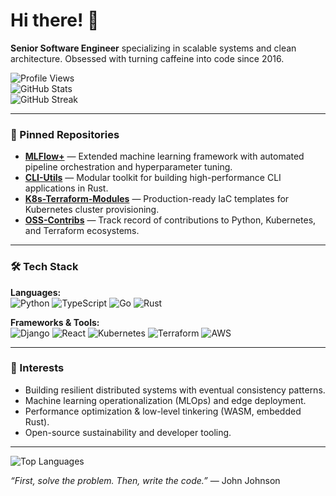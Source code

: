 # Hi there! 👋  
**Senior Software Engineer** specializing in scalable systems and clean architecture. Obsessed with turning caffeine into code since 2016.  

![Profile Views](https://komarev.com/ghpvc/?username=liljaporsteins713&label=Profile%20views&color=0e75b6&style=flat)  
![GitHub Stats](https://github-readme-stats.vercel.app/api?username=liljaporsteins713&show_icons=true&theme=dark&hide_title=true)  
![GitHub Streak](https://github-readme-streak-stats.herokuapp.com/?user=liljaporsteins713&theme=dark)  

---

### 🔭 Pinned Repositories  
- [**MLFlow+**](https://github.com/liljaporsteins713/MLFlowPlus) — Extended machine learning framework with automated pipeline orchestration and hyperparameter tuning.  
- [**CLI-Utils**](https://github.com/liljaporsteins713/cli-utils) — Modular toolkit for building high-performance CLI applications in Rust.  
- [**K8s-Terraform-Modules**](https://github.com/liljaporsteins713/k8s-tf-modules) — Production-ready IaC templates for Kubernetes cluster provisioning.  
- [**OSS-Contribs**](https://github.com/liljaporsteins713/oss-contribs) — Track record of contributions to Python, Kubernetes, and Terraform ecosystems.  

---

### 🛠️ Tech Stack  
**Languages:**  
![Python](https://img.shields.io/badge/Python-3776AB?logo=python&logoColor=white)
![TypeScript](https://img.shields.io/badge/TypeScript-3178C6?logo=typescript&logoColor=white)
![Go](https://img.shields.io/badge/Go-00ADD8?logo=go&logoColor=white)
![Rust](https://img.shields.io/badge/Rust-000000?logo=rust&logoColor=white)  

**Frameworks & Tools:**  
![Django](https://img.shields.io/badge/Django-092E20?logo=django&logoColor=white)
![React](https://img.shields.io/badge/React-61DAFB?logo=react&logoColor=black)
![Kubernetes](https://img.shields.io/badge/Kubernetes-326CE5?logo=kubernetes&logoColor=white)
![Terraform](https://img.shields.io/badge/Terraform-7B42BC?logo=terraform&logoColor=white)
![AWS](https://img.shields.io/badge/AWS-232F3E?logo=amazon-aws&logoColor=white)  

---

### 🌱 Interests  
- Building resilient distributed systems with eventual consistency patterns.  
- Machine learning operationalization (MLOps) and edge deployment.  
- Performance optimization & low-level tinkering (WASM, embedded Rust).  
- Open-source sustainability and developer tooling.  

---

![Top Languages](https://github-readme-stats.vercel.app/api/top-langs/?username=liljaporsteins713&layout=compact&theme=dark&hide_border=true)  

*“First, solve the problem. Then, write the code.”* — John Johnson
